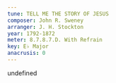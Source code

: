 ```yaml
---
tune: TELL ME THE STORY OF JESUS
composer: John R. Sweney
arranger: J. H. Stockton
year: 1792-1872
meter: 8.7.8.7.D. With Refrain
key: E♭ Major
anacrusis: 0
---
```

undefined